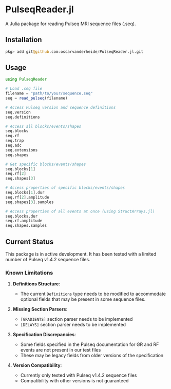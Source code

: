 # PulseqReader.jl

A Julia package for reading Pulseq MRI sequence files (.seq).

## Installation

```julia
pkg> add git@github.com:oscarvanderheide/PulseqReader.jl.git
```

## Usage

```julia
using PulseqReader

# Load .seq file
filename = "path/to/your/sequence.seq"
seq = read_pulseq(filename)

# Access Pulseq version and sequence definitions
seq.version
seq.definitions

# Access all blocks/events/shapes
seq.blocks 
seq.rf
seq.trap 
seq.adc 
seq.extensions    
seq.shapes 

# Get specific blocks/events/shapes
seq.blocks[1]
seq.rf[2]
seq.shapes[3]

# Access properties of specific blocks/events/shapes
seq.blocks[1].dur
seq.rf[2].amplitude
seq.shapes[3].samples

# Access properties of all events at once (using StructArrays.jl)
seq.blocks.dur
seq.rf.amplitude
seq.shapes.samples
```

## Current Status

This package is in active development. It has been tested with a limited number of Pulseq v1.4.2 sequence files.

### Known Limitations

1. **Definitions Structure**:
   - The current `Definitions` type needs to be modified to accommodate optional fields that may be present in some sequence files.

2. **Missing Section Parsers**:
   - `[GRADIENTS]` section parser needs to be implemented
   - `[DELAYS]` section parser needs to be implemented

3. **Specification Discrepancies**:
   - Some fields specified in the Pulseq documentation for GR and RF events are not present in our test files
   - These may be legacy fields from older versions of the specification

4. **Version Compatibility**:
   - Currently only tested with Pulseq v1.4.2 sequence files
   - Compatibility with other versions is not guaranteed
